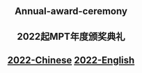 <h2 align="center">Annual-award-ceremony</h2>
<h2 align="center">2022起MPT年度颁奖典礼</h2>
<h2 align="center"><a href=".\Chinese\2022.md">2022-Chinese</a> <a href=".\English\2022.md">2022-English</a></h2>
